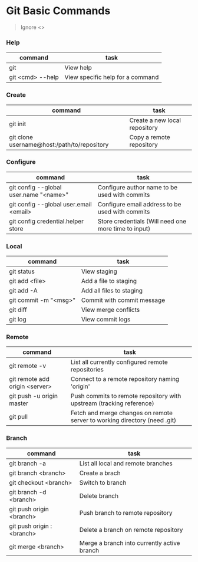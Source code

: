 # Git Basic Commands
> Ignore <>
### Help
command | task
--- | ---
git | View help
git \<cmd> --help | View specific help for a command
### Create
command | task
--- | ---
git init | Create a new local repository
git clone username@host:/path/to/repository | Copy a remote repository
### Configure
command | task
--- | ---
git config --global user.name "\<name>" | Configure author name to be used with commits
git config --global user.email \<email> | Configure email address to be used with commits
git config credential.helper store | Store credentials (Will need one more time to input)
### Local
command | task
--- | ---
git status | View staging
git add \<file> | Add a file to staging
git add -A | Add all files to staging
git commit -m "\<msg>" | Commit with commit message
git diff | View merge conflicts
git log | View commit logs
### Remote
command | task
--- | ---
git remote -v | List all currently configured remote repositories
git remote add origin \<server> | Connect to a remote repository naming 'origin'
git push -u origin master | Push commits to remote repository with upstream (tracking reference)
git pull | Fetch and merge changes on remote server to working directory (need .git)
### Branch
command | task
--- | ---
git branch -a | List all local and remote branches
git branch \<branch> | Create a brach
git checkout \<branch> | Switch to branch
git branch -d \<branch> | Delete branch
git push origin \<branch> | Push branch to remote repository
git push origin :\<branch> | Delete a branch on remote repository
git merge \<branch> | Merge a branch into currently active branch

